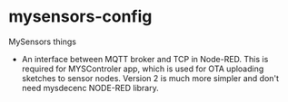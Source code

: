 # mysensors-config
MySensors things

* An interface between MQTT broker and TCP in Node-RED. This is required for MYSControler app, which is used for OTA uploading sketches to sensor nodes. Version 2 is much more simpler and don't need mysdecenc NODE-RED library.
